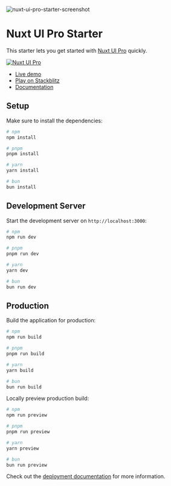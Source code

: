 ![nuxt-ui-pro-starter-screenshot](https://github.com/nuxt-ui-pro/starter/assets/904724/be931063-9ab4-4a05-88cc-caada554dde2)

# Nuxt UI Pro Starter

This starter lets you get started with [Nuxt UI Pro](https://ui.nuxt.com/pro) quickly.

[![Nuxt UI Pro](https://img.shields.io/badge/Made%20with-Nuxt%20UI%20Pro-00DC82?logo=nuxt.js&labelColor=020420)](https://ui.nuxt.com/pro)

- [Live demo](https://nuxt-ui-pro-starter.vercel.app)
- [Play on Stackblitz](https://stackblitz.com/github/nuxt-ui-pro/starter)
- [Documentation](https://ui.nuxt.com/pro/guide)

## Setup

Make sure to install the dependencies:

```bash
# npm
npm install

# pnpm
pnpm install

# yarn
yarn install

# bun
bun install
```

## Development Server

Start the development server on `http://localhost:3000`:

```bash
# npm
npm run dev

# pnpm
pnpm run dev

# yarn
yarn dev

# bun
bun run dev
```

## Production

Build the application for production:

```bash
# npm
npm run build

# pnpm
pnpm run build

# yarn
yarn build

# bun
bun run build
```

Locally preview production build:

```bash
# npm
npm run preview

# pnpm
pnpm run preview

# yarn
yarn preview

# bun
bun run preview
```

Check out the [deployment documentation](https://nuxt.com/docs/getting-started/deployment) for more information.
